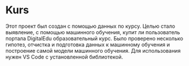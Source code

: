 # Kurs
Этот проект был создан с помощью данных по курсу. Целью стало выявление, с помощью машинного обучения, купит ли пользователь портала DigitalEdu образовательный курс. Было проверено несколько гипотез, отчистка и подготовка данных к машинному обучения и построение самой модели машинного обучения. Для использования нужен VS Code с установленной библиотекой.
